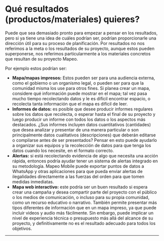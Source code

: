 # Qué resultados (productos/materiales) quieres?

Puede que sea demasiado pronto para empezar a pensar en los resultados, pero si ya tiene una idea de cuáles podrían ser, podrían proporcionarle una dirección útil para su proceso de planificación. Por resultados no nos referimos a la meta o los resultados de su proyecto, aunque estos pueden superponerse, nos referimos particularmente a los materiales concretos que resultan de su proyecto Mapeo.&#x20;

Por ejemplo estos podrían ser:&#x20;

* **Mapa/mapas impresos:** Estos pueden ser para una audiencia externa, como el gobierno o un organismo legal, o pueden ser para que la comunidad misma los use para otros fines. Si planea crear un mapa, considere qué información puede mostrar en el mapa; tal vez pasa mucho tiempo recolectando datos y le es difícil encontrar espacio, o recolecta tanta información que el mapa es difícil de leer.&#x20;
* **Informes de datos:** es posible que desee producir informes regulares sobre los datos que recolecta, o esperar hasta el final de su proyecto y luego producir un informe con todos los datos o los aspectos más destacados. ¿Sus informes incluyen datos cuantitativos (cantidades) que desea analizar y presentar de una manera particular o son principalmente datos cualitativos (descripciones) que deberán editarse o compilarse antes de ser presentados? Pensar en esto puede ayudarlo a organizar sus equipos y la recolección de datos para que tenga los datos cuando los necesite, en el formato correcto.&#x20;
* **Alertas:** si está recolectando evidencia de algo que necesita una acción rápida, entonces podría ayudar tener un sistema de alertas integrado en su metodología. Mapeo Mobile puede exportar puntos de datos a WhatsApp y otras aplicaciones para que pueda enviar alertas de ilegalidades directamente a las fuerzas del orden para que tomen medidas inmediatas.&#x20;
* **Mapa web interactivo:** este podría ser un buen resultado si espera crear una campaña y desea compartir parte del proyecto con el público o los medios de comunicación, o incluso para su propia comunidad, como un recurso educativo o narrativo. También permite presentar más tipos diferentes de información que en un mapa impreso, ya que puede incluir videos y audio más fácilmente. Sin embargo, puede implicar un nivel de experiencia técnica o presupuesto más allá del alcance de su proyecto, y definitivamente no es el resultado adecuado para todos los objetivos.

***
